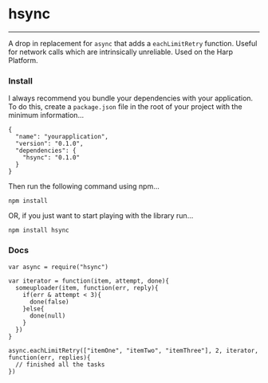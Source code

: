 # hsync
----------------

A drop in replacement for `async` that adds a `eachLimitRetry` function. Useful for network calls which are intrinsically unreliable. Used on the Harp Platform.

### Install

I always recommend you bundle your dependencies with your application. To do
this, create a `package.json` file in the root of your project with the
minimum information...

    {
      "name": "yourapplication",
      "version": "0.1.0",
      "dependencies": {
        "hsync": "0.1.0"
      }
    }
    
Then run the following command using npm...

    npm install

OR, if you just want to start playing with the library run...

    npm install hsync
    
### Docs

    var async = require("hsync")
    
    var iterator = function(item, attempt, done){
      someuploader(item, function(err, reply){
        if(err & attempt < 3){
          done(false)
        }else{
          done(null)
        }
      })
    }
    
    async.eachLimitRetry(["itemOne", "itemTwo", "itemThree"], 2, iterator, function(err, replies){
      // finished all the tasks
    })
    
    
    